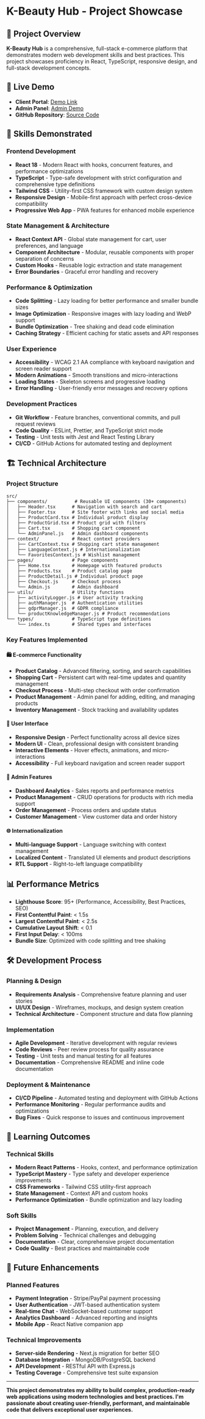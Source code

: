# K-Beauty Hub - Project Showcase

## 🎯 Project Overview

**K-Beauty Hub** is a comprehensive, full-stack e-commerce platform that demonstrates modern web development skills and best practices. This project showcases proficiency in React, TypeScript, responsive design, and full-stack development concepts.

## 🚀 Live Demo

- **Client Portal**: [Demo Link](https://your-demo-link.com)
- **Admin Panel**: [Admin Demo](https://your-admin-demo-link.com)
- **GitHub Repository**: [Source Code](https://github.com/yourusername/k-beauty-hub)

## 💼 Skills Demonstrated

### Frontend Development
- **React 18** - Modern React with hooks, concurrent features, and performance optimizations
- **TypeScript** - Type-safe development with strict configuration and comprehensive type definitions
- **Tailwind CSS** - Utility-first CSS framework with custom design system
- **Responsive Design** - Mobile-first approach with perfect cross-device compatibility
- **Progressive Web App** - PWA features for enhanced mobile experience

### State Management & Architecture
- **React Context API** - Global state management for cart, user preferences, and language
- **Component Architecture** - Modular, reusable components with proper separation of concerns
- **Custom Hooks** - Reusable logic extraction and state management
- **Error Boundaries** - Graceful error handling and recovery

### Performance & Optimization
- **Code Splitting** - Lazy loading for better performance and smaller bundle sizes
- **Image Optimization** - Responsive images with lazy loading and WebP support
- **Bundle Optimization** - Tree shaking and dead code elimination
- **Caching Strategy** - Efficient caching for static assets and API responses

### User Experience
- **Accessibility** - WCAG 2.1 AA compliance with keyboard navigation and screen reader support
- **Modern Animations** - Smooth transitions and micro-interactions
- **Loading States** - Skeleton screens and progressive loading
- **Error Handling** - User-friendly error messages and recovery options

### Development Practices
- **Git Workflow** - Feature branches, conventional commits, and pull request reviews
- **Code Quality** - ESLint, Prettier, and TypeScript strict mode
- **Testing** - Unit tests with Jest and React Testing Library
- **CI/CD** - GitHub Actions for automated testing and deployment

## 🏗️ Technical Architecture

### Project Structure
```
src/
├── components/          # Reusable UI components (30+ components)
│   ├── Header.tsx      # Navigation with search and cart
│   ├── Footer.tsx      # Site footer with links and social media
│   ├── ProductCard.tsx # Individual product display
│   ├── ProductGrid.tsx # Product grid with filters
│   ├── Cart.tsx        # Shopping cart component
│   └── AdminPanel.js   # Admin dashboard components
├── context/            # React context providers
│   ├── CartContext.tsx # Shopping cart state management
│   ├── LanguageContext.js # Internationalization
│   └── FavoritesContext.js # Wishlist management
├── pages/              # Page components
│   ├── Home.tsx        # Homepage with featured products
│   ├── Products.tsx    # Product catalog page
│   ├── ProductDetail.js # Individual product page
│   ├── Checkout.js     # Checkout process
│   └── Admin.js        # Admin dashboard
├── utils/              # Utility functions
│   ├── activityLogger.js # User activity tracking
│   ├── authManager.js  # Authentication utilities
│   ├── gdprManager.js  # GDPR compliance
│   └── productKnowledgeManager.js # Product recommendations
└── types/              # TypeScript type definitions
    └── index.ts        # Shared types and interfaces
```

### Key Features Implemented

#### 🛍️ E-commerce Functionality
- **Product Catalog** - Advanced filtering, sorting, and search capabilities
- **Shopping Cart** - Persistent cart with real-time updates and quantity management
- **Checkout Process** - Multi-step checkout with order confirmation
- **Product Management** - Admin panel for adding, editing, and managing products
- **Inventory Management** - Stock tracking and availability updates

#### 🎨 User Interface
- **Responsive Design** - Perfect functionality across all device sizes
- **Modern UI** - Clean, professional design with consistent branding
- **Interactive Elements** - Hover effects, animations, and micro-interactions
- **Accessibility** - Full keyboard navigation and screen reader support

#### 🔧 Admin Features
- **Dashboard Analytics** - Sales reports and performance metrics
- **Product Management** - CRUD operations for products with rich media support
- **Order Management** - Process orders and update status
- **Customer Management** - View customer data and order history

#### 🌐 Internationalization
- **Multi-language Support** - Language switching with context management
- **Localized Content** - Translated UI elements and product descriptions
- **RTL Support** - Right-to-left language compatibility

## 📊 Performance Metrics

- **Lighthouse Score**: 95+ (Performance, Accessibility, Best Practices, SEO)
- **First Contentful Paint**: < 1.5s
- **Largest Contentful Paint**: < 2.5s
- **Cumulative Layout Shift**: < 0.1
- **First Input Delay**: < 100ms
- **Bundle Size**: Optimized with code splitting and tree shaking

## 🛠️ Development Process

### Planning & Design
- **Requirements Analysis** - Comprehensive feature planning and user stories
- **UI/UX Design** - Wireframes, mockups, and design system creation
- **Technical Architecture** - Component structure and data flow planning

### Implementation
- **Agile Development** - Iterative development with regular reviews
- **Code Reviews** - Peer review process for quality assurance
- **Testing** - Unit tests and manual testing for all features
- **Documentation** - Comprehensive README and inline code documentation

### Deployment & Maintenance
- **CI/CD Pipeline** - Automated testing and deployment with GitHub Actions
- **Performance Monitoring** - Regular performance audits and optimizations
- **Bug Fixes** - Quick response to issues and continuous improvement

## 🎯 Learning Outcomes

### Technical Skills
- **Modern React Patterns** - Hooks, context, and performance optimization
- **TypeScript Mastery** - Type safety and developer experience improvements
- **CSS Frameworks** - Tailwind CSS utility-first approach
- **State Management** - Context API and custom hooks
- **Performance Optimization** - Bundle optimization and lazy loading

### Soft Skills
- **Project Management** - Planning, execution, and delivery
- **Problem Solving** - Technical challenges and debugging
- **Documentation** - Clear, comprehensive project documentation
- **Code Quality** - Best practices and maintainable code

## 🔮 Future Enhancements

### Planned Features
- **Payment Integration** - Stripe/PayPal payment processing
- **User Authentication** - JWT-based authentication system
- **Real-time Chat** - WebSocket-based customer support
- **Analytics Dashboard** - Advanced reporting and insights
- **Mobile App** - React Native companion app

### Technical Improvements
- **Server-side Rendering** - Next.js migration for better SEO
- **Database Integration** - MongoDB/PostgreSQL backend
- **API Development** - RESTful API with Express.js
- **Testing Coverage** - Comprehensive test suite expansion

---

**This project demonstrates my ability to build complex, production-ready web applications using modern technologies and best practices. I'm passionate about creating user-friendly, performant, and maintainable code that delivers exceptional user experiences.** 